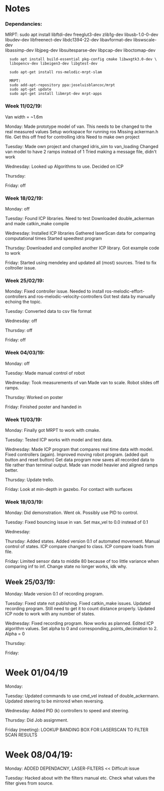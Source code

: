 # Notes

### Dependancies:
MRPT: sudo apt install libftdi-dev freeglut3-dev zlib1g-dev libusb-1.0-0-dev \
      libudev-dev libfreenect-dev libdc1394-22-dev libavformat-dev libswscale-dev \
      libassimp-dev libjpeg-dev   libsuitesparse-dev libpcap-dev liboctomap-dev

      sudo apt install build-essential pkg-config cmake libwxgtk3.0-dev \
      libopencv-dev libeigen3-dev libgtest-dev

      sudo apt-get install ros-melodic-mrpt-slam

      MRPT:
      sudo add-apt-repository ppa:joseluisblancoc/mrpt
      sudo apt-get update
      sudo apt-get install libmrpt-dev mrpt-apps



### Week 11/02/19:
Van width = ~1.6m

Monday:
Made prototype model of van. This needs to be changed to the real measured values
Setup workspace for running ros
Missing ackerman.h file. Get this off fred for controlling idris
Need to make own project

Tuesday:
Made own project and changed idris_sim to van_loading
Changed van model to have 2 ramps instead of 1
Tried making a message file, didn't work

Wednesday:
Looked up Algorithms to use. Decided on ICP

Thursday:

Friday: off

### Week 18/02/19:

Monday: off

Tuesday:
Found ICP libraries. Need to test
Downloaded double_ackerman and made catkin_make compile

Wednesday:
Installed ICP libraries
Gathered laserScan data for comparing computational times
Started speedtest program

Thursday:
Downloaded and compiled another ICP library.
Got example code to work

Friday:
Started using mendeley and updated all (most) sources.
Tried to fix coltroller issue.

### Week 25/02/19:

Monday:
Fixed controller issue. Needed to install ros-melodic-effort-controllers and ros-melodic-velocity-controllers
Got test data by manually echoing the topic.

Tuesday:
Converted data to csv file format

Wednesday: off

Thursday: off

Friday: off

### Week 04/03/19:

Monday: off

Tuesday:
Made manual control of robot

Wednesday:
Took measurements of van
Made van to scale. Robot slides off ramps.

Thursday:
Worked on poster

Friday:
Finished poster and handed in

### Week 11/03/19:

Monday:
Finally got MRPT to work with cmake.

Tuesday:
Tested ICP works with model and test data.

Wednesday:
Made ICP program that compares real time data with model.
Fixed controllers (again).
Improved moving robot program. (added quit button and reset button)
Get data program now saves all recorded data to file rather than terminal output.
Made van model heavier and aligned ramps better.

Thursday:
Update trello.

Friday:
Look at min-depth in gazebo. For contact with surfaces

### Week 18/03/19:

Monday:
Did demonstration. Went ok.
Possibly use PID to control.

Tuesday:
Fixed bouncing issue in van. Set max_vel to 0.0 instead of 0.1

Wednesday:


Thursday:
Added states.
Added version 0.1 of automated movement.
Manual control of states.
ICP compare changed to class.
ICP compare loads from file.

Friday:
Limited sensor data to middle 80 because of too little variance when comparing inf to inf.
Change state no longer works, idk why.

## Week 25/03/19:

Monday:
Made version 0.1 of recording program.

Tuesday:
Fixed state not publishing.
Fixed catkin_make issues.
Updated recording program. Still need to get it to count distance properly.
Updated ICP node to work with any number of states.

Wednesday:
Fixed recording program. Now works as planned.
Edited ICP algorithm values. Set alpha to 0 and corresponding_points_decimation to 2.
Alpha = 0

Thursday:

Friday:

# Week 01/04/19

Monday:

Tuesday:
Updated commands to use cmd_vel instead of double_ackermann.
Updated steering to be mirrored when reversing.

Wednesday:
Added PID (k) controllers to speed and steering.

Thursday:
Did Job assignment.

Friday (meeting):
LOOKUP BANDING BOX FOR LASERSCAN TO FILTER SCAN RESULTS

# Week 08/04/19:

Monday:
ADDED DEPENDACNY, LASER-FILTERS << Difficult issue

Tuesday:
Hacked about with the filters manual etc.
Check what values the filter gives from source.